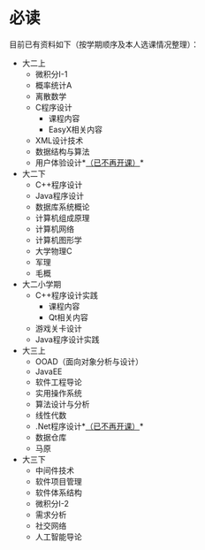 # 必读

目前已有资料如下（按学期顺序及本人选课情况整理）：

* 大二上
  * 微积分I-1
  * 概率统计A
  * 离散数学
  * C程序设计
    * 课程内容
    * EasyX相关内容
  * XML设计技术
  * 数据结构与算法
  * 用户体验设计*<u>（已不再开课）</u>*
* 大二下
  * C++程序设计
  * Java程序设计
  * 数据库系统概论
  * 计算机组成原理
  * 计算机网络
  * 计算机图形学
  * 大学物理C
  * 军理
  * 毛概
* 大二小学期
  * C++程序设计实践
    * 课程内容
    * Qt相关内容
  * 游戏关卡设计
  * Java程序设计实践
* 大三上
  * OOAD（面向对象分析与设计）
  * JavaEE
  * 软件工程导论
  * 实用操作系统
  * 算法设计与分析
  * 线性代数
  * .Net程序设计*<u>（已不再开课）</u>*
  * 数据仓库
  * 马原
* 大三下
  * 中间件技术
  * 软件项目管理
  * 软件体系结构
  * 微积分I-2
  * 需求分析
  * 社交网络
  * 人工智能导论